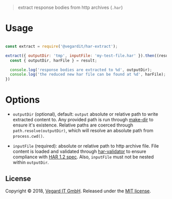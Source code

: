 > extract response bodies from http archives (`.har`)

# Usage

```javascript

const extract = require('@vegardit/har-extract');

extract({ outputDir: 'tmp', inputFile: 'my-test-file.har' }).then((result) => {
  const { outputDir, harFile } = result;

  console.log('response bodies are extracted to %d', outputDir);
  console.log('the reduced new har file can be found at %d', harFile);
})
```

# Options

- `outputDir` (optional), default: `output` absolute or relative path to write extracted content to. Any provided path is run through [make-dir](https://www.npmjs.com/package/make-dir) to ensure it's existence. Relative paths are coerced through `path.resolve(outputDir)`, which will resolve an absolute path from `process.cwd()`.

- `inputFile` (required): absolute or relative path to http archive file. File content is loaded and validated through [har-validator](https://www.npmjs.com/package/har-validator) to ensure compliance with [HAR 1.2 spec](https://github.com/ahmadnassri/har-spec/blob/master/versions/1.2.md). Also, `inputFile` must not be nested within `outputDir`.


## License

Copyright © 2018, [Vegard IT GmbH](https://vegardit.com/). Released under the [MIT license](https://github.com/vegardit/node-har-extract/blob/master/LICENSE).
